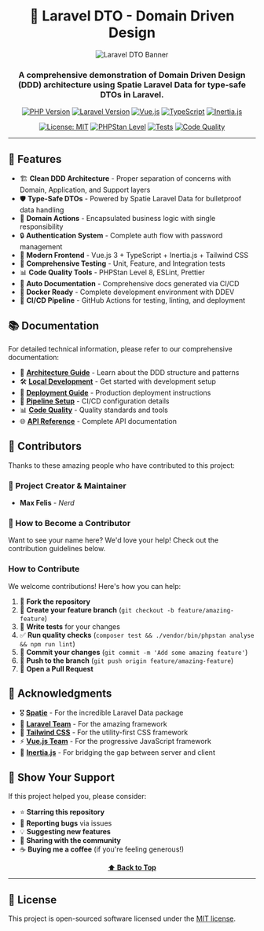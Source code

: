 <div align="center">

# 🚀 Laravel DTO - Domain Driven Design

![Laravel DTO Banner](https://raw.githubusercontent.com/laravel/art/master/logo-lockup/5%20SVG/2%20CMYK/1%20Full%20Color/laravel-logolockup-cmyk-red.svg)

### A comprehensive demonstration of Domain Driven Design (DDD) architecture using Spatie Laravel Data for type-safe DTOs in Laravel.

[![PHP Version](https://img.shields.io/badge/PHP-8.2%2B-777BB4?style=for-the-badge&logo=php&logoColor=white)](https://www.php.net/)
[![Laravel Version](https://img.shields.io/badge/Laravel-11.x-FF2D20?style=for-the-badge&logo=laravel&logoColor=white)](https://laravel.com/)
[![Vue.js](https://img.shields.io/badge/Vue.js-3.x-4FC08D?style=for-the-badge&logo=vue.js&logoColor=white)](https://vuejs.org/)
[![TypeScript](https://img.shields.io/badge/TypeScript-5.x-3178C6?style=for-the-badge&logo=typescript&logoColor=white)](https://www.typescriptlang.org/)
[![Inertia.js](https://img.shields.io/badge/Inertia.js-1.x-9553E9?style=for-the-badge&logo=inertia&logoColor=white)](https://inertiajs.com/)

[![License: MIT](https://img.shields.io/badge/License-MIT-yellow.svg?style=for-the-badge)](https://opensource.org/licenses/MIT)
[![PHPStan Level](https://img.shields.io/badge/PHPStan-Level%208-brightgreen?style=for-the-badge)](https://phpstan.org/)
[![Tests](https://img.shields.io/badge/Tests-Passing-brightgreen?style=for-the-badge&logo=github-actions&logoColor=white)](https://github.com/your-username/LaravelDTO/actions)
[![Code Quality](https://img.shields.io/badge/Code%20Quality-A%2B-brightgreen?style=for-the-badge)](https://github.com/your-username/LaravelDTO)

---

</div>

## 🌟 Features

- 🏗️ **Clean DDD Architecture** - Proper separation of concerns with Domain, Application, and Support layers
- 🛡️ **Type-Safe DTOs** - Powered by Spatie Laravel Data for bulletproof data handling
- 🎯 **Domain Actions** - Encapsulated business logic with single responsibility
- 🔒 **Authentication System** - Complete auth flow with password management
- 🎨 **Modern Frontend** - Vue.js 3 + TypeScript + Inertia.js + Tailwind CSS
- 🧪 **Comprehensive Testing** - Unit, Feature, and Integration tests
- 📊 **Code Quality Tools** - PHPStan Level 8, ESLint, Prettier
- 🤖 **Auto Documentation** - Comprehensive docs generated via CI/CD
- 🐳 **Docker Ready** - Complete development environment with DDEV
- 🚀 **CI/CD Pipeline** - GitHub Actions for testing, linting, and deployment

## 📚 Documentation

For detailed technical information, please refer to our comprehensive documentation:

- 📖 **[Architecture Guide](docs/ARCHITECTURE.md)** - Learn about the DDD structure and patterns
- 🛠️ **[Local Development](docs/LOCAL_DEVELOPMENT.md)** - Get started with development setup
- 🚀 **[Deployment Guide](docs/DEPLOYMENT.md)** - Production deployment instructions
- 🔧 **[Pipeline Setup](docs/PIPELINE_SETUP.md)** - CI/CD configuration details
- 📊 **[Code Quality](docs/CODE_QUALITY.md)** - Quality standards and tools
- 🌐 **[API Reference](docs/API.md)** - Complete API documentation

## 👥 Contributors

<div align="left">

Thanks to these amazing people who have contributed to this project:

### 🎯 Project Creator & Maintainer
- **Max Felis** - *Nerd*

### 🤝 How to Become a Contributor
Want to see your name here? We'd love your help! Check out the contribution guidelines below.

</div>

### How to Contribute

We welcome contributions! Here's how you can help:

1. 🍴 **Fork the repository**
2. 🌿 **Create your feature branch** (`git checkout -b feature/amazing-feature`)
3. 💯 **Write tests** for your changes
4. ✅ **Run quality checks** (`composer test && ./vendor/bin/phpstan analyse && npm run lint`)
5. 📝 **Commit your changes** (`git commit -m 'Add some amazing feature'`)
6. 🚀 **Push to the branch** (`git push origin feature/amazing-feature`)
7. 🎉 **Open a Pull Request**

## 🙏 Acknowledgments

- 🎖️ **[Spatie](https://spatie.be/)** - For the incredible Laravel Data package
- 🚀 **[Laravel Team](https://laravel.com/team)** - For the amazing framework
- 🎨 **[Tailwind CSS](https://tailwindcss.com/)** - For the utility-first CSS framework
- ⚡ **[Vue.js Team](https://vuejs.org/about/team.html)** - For the progressive JavaScript framework
- 🔗 **[Inertia.js](https://inertiajs.com/)** - For bridging the gap between server and client

## 🌟 Show Your Support

If this project helped you, please consider:

- ⭐ **Starring this repository**
- 🐛 **Reporting bugs** via issues
- 💡 **Suggesting new features**
- 📢 **Sharing with the community**
- ☕ **Buying me a coffee** (if you're feeling generous!)

<div align="center">

**[⬆ Back to Top](#-laravel-dto---domain-driven-design)**

---

</div>

## 📄 License

This project is open-sourced software licensed under the [MIT license](https://opensource.org/licenses/MIT). 